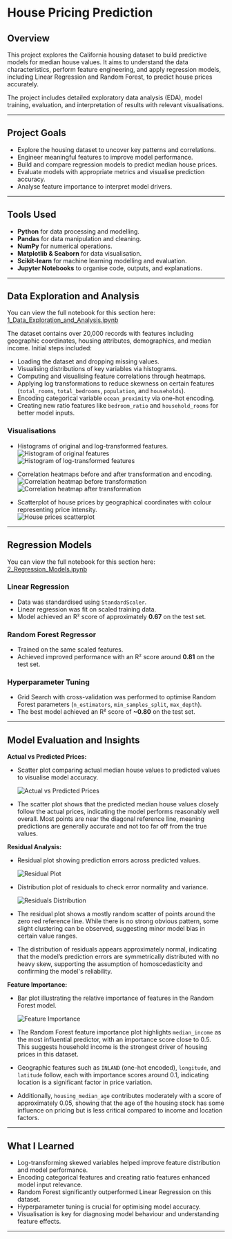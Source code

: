 # House Pricing Prediction

## Overview

This project explores the California housing dataset to build predictive models for median house values. It aims to understand the data characteristics, perform feature engineering, and apply regression models, including Linear Regression and Random Forest, to predict house prices accurately.

The project includes detailed exploratory data analysis (EDA), model training, evaluation, and interpretation of results with relevant visualisations.

---

## Project Goals

- Explore the housing dataset to uncover key patterns and correlations.  
- Engineer meaningful features to improve model performance.  
- Build and compare regression models to predict median house prices.  
- Evaluate models with appropriate metrics and visualise prediction accuracy.  
- Analyse feature importance to interpret model drivers.

---

## Tools Used

- **Python** for data processing and modelling.  
- **Pandas** for data manipulation and cleaning.  
- **NumPy** for numerical operations.  
- **Matplotlib & Seaborn** for data visualisation.  
- **Scikit-learn** for machine learning modelling and evaluation.  
- **Jupyter Notebooks** to organise code, outputs, and explanations.

---

## Data Exploration and Analysis

You can view the full notebook for this section here: [1_Data_Exploration_and_Analysis.ipynb](1_Data_Exploration_and_Analysis.ipynb)

The dataset contains over 20,000 records with features including geographic coordinates, housing attributes, demographics, and median income. Initial steps included:

- Loading the dataset and dropping missing values.  
- Visualising distributions of key variables via histograms.  
- Computing and visualising feature correlations through heatmaps.  
- Applying log transformations to reduce skewness on certain features (`total_rooms`, `total_bedrooms`, `population`, and `households`).  
- Encoding categorical variable `ocean_proximity` via one-hot encoding.  
- Creating new ratio features like `bedroom_ratio` and `household_rooms` for better model inputs.

### Visualisations

- Histograms of original and log-transformed features.  
  ![Histogram of original features](images/1.jpg)  
  ![Histogram of log-transformed features](images/2.jpg)

- Correlation heatmaps before and after transformation and encoding.  
  ![Correlation heatmap before transformation](images/3.jpg)  
  ![Correlation heatmap after transformation](images/4.jpg)

- Scatterplot of house prices by geographical coordinates with colour representing price intensity.  
  ![House prices scatterplot](images/5.jpg)

---

## Regression Models

You can view the full notebook for this section here: [2_Regression_Models.ipynb](2_Regression_Models.ipynb)

### Linear Regression

- Data was standardised using `StandardScaler`.  
- Linear regression was fit on scaled training data.  
- Model achieved an R² score of approximately **0.67** on the test set.

### Random Forest Regressor

- Trained on the same scaled features.  
- Achieved improved performance with an R² score around **0.81** on the test set.

### Hyperparameter Tuning

- Grid Search with cross-validation was performed to optimise Random Forest parameters (`n_estimators`, `min_samples_split`, `max_depth`).  
- The best model achieved an R² score of **~0.80** on the test set.

---

## Model Evaluation and Insights

**Actual vs Predicted Prices:**  
- Scatter plot comparing actual median house values to predicted values to visualise model accuracy.  

  ![Actual vs Predicted Prices](images/6.jpg)  

- The scatter plot shows that the predicted median house values closely follow the actual prices, indicating the model performs reasonably well overall. Most points are near the diagonal reference line, meaning predictions are generally accurate and not too far off from the true values.

**Residual Analysis:**  
- Residual plot showing prediction errors across predicted values.  

  ![Residual Plot](images/7.jpg)  

- Distribution plot of residuals to check error normality and variance.  

  ![Residuals Distribution](images/8.jpg)  

- The residual plot shows a mostly random scatter of points around the zero red reference line. While there is no strong obvious pattern, some slight clustering can be observed, suggesting minor model bias in certain value ranges.  
- The distribution of residuals appears approximately normal, indicating that the model’s prediction errors are symmetrically distributed with no heavy skew, supporting the assumption of homoscedasticity and confirming the model's reliability.

**Feature Importance:**  
- Bar plot illustrating the relative importance of features in the Random Forest model.

  ![Feature Importance](images/9.jpg)  

- The Random Forest feature importance plot highlights `median_income` as the most influential predictor, with an importance score close to 0.5. This suggests household income is the strongest driver of housing prices in this dataset.  
- Geographic features such as `INLAND` (one-hot encoded), `longitude`, and `latitude` follow, each with importance scores around 0.1, indicating location is a significant factor in price variation.  
- Additionally, `housing_median_age` contributes moderately with a score of approximately 0.05, showing that the age of the housing stock has some influence on pricing but is less critical compared to income and location factors.

---

## What I Learned

- Log-transforming skewed variables helped improve feature distribution and model performance.  
- Encoding categorical features and creating ratio features enhanced model input relevance.  
- Random Forest significantly outperformed Linear Regression on this dataset.  
- Hyperparameter tuning is crucial for optimising model accuracy.  
- Visualisation is key for diagnosing model behaviour and understanding feature effects.

---
